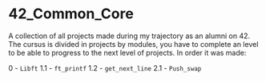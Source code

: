 # 42_Common_Core
A collection of all projects made during my trajectory as an alumni on 42.
The cursus is divided in projects by modules, you have to complete an level to be able to progress to the next level of projects.
In order it was made:

0  - `Libft`
1.1 - `ft_printf`
1.2 - `get_next_line`
2.1 - `Push_swap`
